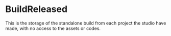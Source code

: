 # BuildReleased
This is the storage of the standalone build from each project the studio have made, with no access to the assets or codes.
